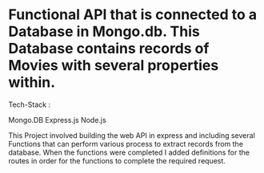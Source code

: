 # Functional API that is connected to a Database in Mongo.db. This Database contains records of Movies with several properties within. 

Tech-Stack : 

Mongo.DB
Express.js
Node.js

This Project involved building the web API in express and including several Functions that can perform various process to extract records from the database. When the functions were completed I added definitions for the routes in order for the functions to complete the required request.

